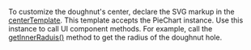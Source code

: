 To customize the doughnut's center, declare the SVG markup in the [centerTemplate](/Documentation/ApiReference/Data_Visualization_Widgets/dxPieChart/Configuration/#centerTemplate). This template accepts the PieChart instance. Use this instance to call UI component methods. For example, call the [getInnerRaduis()](/Documentation/ApiReference/Data_Visualization_Widgets/dxPieChart/Methods/#getInnerRadius) method to get the radius of the doughnut hole.